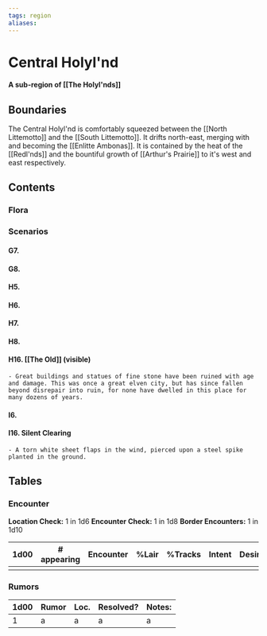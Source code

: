 ```yaml
---
tags: region
aliases:
---
```

# Central Holyl'nd
#### A sub-region of [[The Holyl'nds]]
## Boundaries
The Central Holyl'nd is comfortably squeezed between the [[North Littemotto]] and the [[South Littemotto]]. It drifts north-east, merging with and becoming the [[Enlitte Ambonas]]. It is contained by the heat of the [[Redl'nds]] and the bountiful growth of [[Arthur's Prairie]] to it's west and east respectively.
## Contents
### Flora
### Scenarios
#### G7.
#### G8.
#### H5.
#### H6.
#### H7.
#### H8.
#### H16. [[The Old]] (visible)
	- Great buildings and statues of fine stone have been ruined with age and damage. This was once a great elven city, but has since fallen beyond disrepair into ruin, for none have dwelled in this place for many dozens of years.
#### I6.
#### I16. Silent Clearing
	- A torn white sheet flaps in the wind, pierced upon a steel spike planted in the ground.


## Tables
### Encounter
**Location Check:** 1 in 1d6
**Encounter Check:** 1 in 1d8
**Border Encounters:** 1 in 1d10


| 1d00 | # appearing | Encounter | %Lair | %Tracks | Intent | Desire |
| ---- | ----------- | --------- | ----- | ------- | ------ | ------ |
|      |             |           |       |         |        |        |

### Rumors
| 1d00 | Rumor | Loc. | Resolved? | Notes: |
|------|-------|------|-----------|--------|
| 1    | a     | a    | a         | a      |